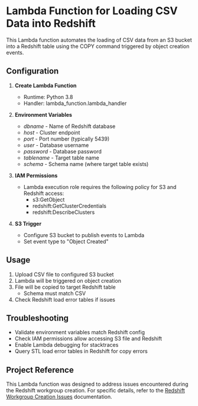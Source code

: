 
# Lambda Function for Loading CSV Data into Redshift

This Lambda function automates the loading of CSV data from an S3 bucket into a Redshift table using the COPY command triggered by object creation events.

## Configuration

1. **Create Lambda Function**
   - Runtime: Python 3.8
   - Handler: lambda_function.lambda_handler

2. **Environment Variables**
   - *dbname* - Name of Redshift database
   - *host* - Cluster endpoint 
   - *port* - Port number (typically 5439)
   - *user* - Database username 
   - *password* - Database password
   - *tablename* - Target table name
   - *schema* - Schema name (where target table exists)
   
3. **IAM Permissions**  
   - Lambda execution role requires the following policy for S3 and Redshift access:
     - s3:GetObject 
     - redshift:GetClusterCredentials
     - redshift:DescribeClusters

4. **S3 Trigger**  
   - Configure S3 bucket to publish events to Lambda
   - Set event type to "Object Created"

## Usage

1. Upload CSV file to configured S3 bucket 
2. Lambda will be triggered on object creation
3. File will be copied to target Redshift table 
   - Schema must match CSV 
4. Check Redshift load error tables if issues

## Troubleshooting

- Validate environment variables match Redshift config
- Check IAM permissions allow accessing S3 file and Redshift
- Enable Lambda debugging for stacktraces 
- Query STL load error tables in Redshift for copy errors

## Project Reference

This Lambda function was designed to address issues encountered during the Redshift workgroup creation. For specific details, refer to the [Redshift Workgroup Creation Issues](https://docs.aws.amazon.com/redshift/latest/mgmt/serverless-known-issues.html) documentation.

